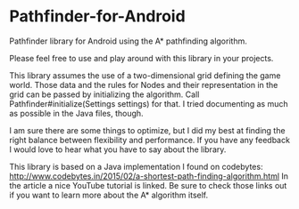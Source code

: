 # Pathfinder-for-Android
Pathfinder library for Android using the A* pathfinding algorithm.

Please feel free to use and play around with this library in your projects.

This library assumes the use of a two-dimensional grid defining the game world. Those data and the rules for Nodes
and their representation in the grid can be passed by initializing the algorithm. Call Pathfinder#initialize(Settings settings)
for that. I tried documenting as much as possible in the Java files, though.

I am sure there are some things to optimize, but I did my best at finding the
right balance between flexibility and performance. If you have any feedback I would love to hear what you have to say
about the library.

This library is based on a Java implementation I found on codebytes:
    http://www.codebytes.in/2015/02/a-shortest-path-finding-algorithm.html
In the article a nice YouTube tutorial is linked. Be sure to check those links out if you want
to learn more about the A* algorithm itself.
